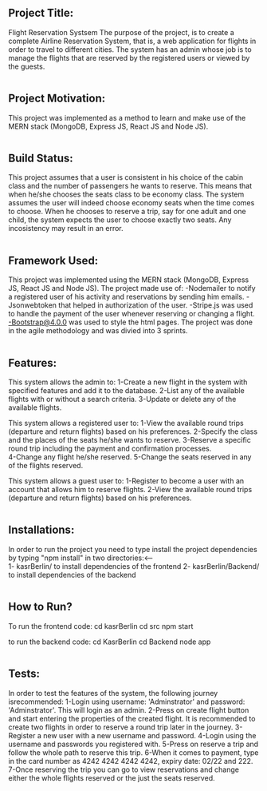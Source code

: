 Project Title:
--------------

Flight Reservation Systsem
The purpose of the project, is to create a complete Airline Reservation System, that is, a web application
for flights in order to travel to different cities. The system has an admin whose job is to manage the
flights that are reserved by the registered users or viewed by the guests.
```
```
Project Motivation:
---------------
This project was implemented as a method to learn and make use of the MERN stack (MongoDB,
Express JS, React JS and Node JS). 
```
```
Build Status:
---------------
This project assumes that a user is consistent in his choice of the cabin class and the number of passengers
he wants to reserve. This means that when he/she chooses the seats class to be economy class. The system assumes
the user will indeed choose economy seats when the time comes to choose. When he chooses to reserve a trip, say
for one adult and one child, the system expects the user to choose exactly two seats. Any incosistency may result
in an error.
```
```
Framework Used:
--------------
This project was implemented using the MERN stack (MongoDB,
Express JS, React JS and Node JS). The project made use of:
-Nodemailer to notify a registered user of his activity and reservations by sending him emails. 
-Jsonwebtoken that helped in authorization of the user.
-Stripe.js was used to handle the payment of the user whenever reserving or changing a flight.
-Bootstrap@4.0.0 was used to style the html pages.
The project was done in the agile methodology and was divied into 3 sprints.
```
```
Features:
--------------
This system allows the admin to:
1-Create a new flight in the system with specified features and add it to the database. 
2-List any of the available flights with or without a search criteria. 
3-Update or delete any of the available flights.  

This system allows a registered user to:
1-View the available round trips (departure and return flights) based on his preferences.
2-Specify the class and the places of the seats he/she wants to reserve.
3-Reserve a specific round trip including the payment and confirmation processes.  
4-Change any flight he/she reserved.
5-Change the seats reserved in any of the flights reserved.  

This system allows a guest user to:
1-Register to become a user with an account that allows him to reserve flights.
2-View the available round trips (departure and return flights) based on his preferences.
```
```
Installations:
--------------
In order to run the project you need to type install the project dependencies by typing "npm install" in two directories:<--  
1- kasrBerlin/
to install dependencies of the frontend
2- kasrBerlin/Backend/
to install dependencies of the backend
```
```
How to Run?
---------------
To run the frontend code:
cd kasrBerlin 
cd src
npm start

to run the backend code:
cd KasrBerlin
cd Backend
node app
```
```
Tests:
---------------
In order to test the features of the system, the following journey isrecommended:
1-Login using username: 'Adminstrator' and password: 'Adminstrator'. This will login as an admin.
2-Press on create flight button and start entering the properties of the created flight. It is recommended to 
create two flights in order to reserve a round trip later in the journey.
3-Register a new user with a new username and password.
4-Login using the username and passwords you registered with.
5-Press on reserve a trip and follow the whole path to reserve this trip. 
6-When it comes to payment, type in the card number as 4242 4242 4242 4242, expiry date: 02/22 and 222.
7-Once reserving the trip you can go to view reservations and change either the whole flights reserved or the just the
seats reserved.
```

